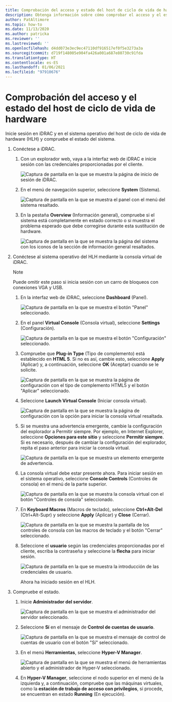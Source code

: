 ```yaml
---
title: Comprobación del acceso y estado del host de ciclo de vida de hardware
description: Obtenga información sobre cómo comprobar el acceso y el estado del host de ciclo de vida de hardware.
author: PatAltimore
ms.topic: how-to
ms.date: 11/13/2020
ms.author: patricka
ms.reviewer: ''
ms.lastreviewed: ''
ms.openlocfilehash: d4dd073e3ec9ec47110df916517ef0f5e3273a3a
ms.sourcegitcommit: d719f148005e904fa426a001a687e80730c91fda
ms.translationtype: HT
ms.contentlocale: es-ES
ms.lasthandoff: 01/06/2021
ms.locfileid: "97910676"
---
```

# <a name="verifying-hardware-lifecycle-host-access-and-health"></a>Comprobación del acceso y el estado del host de ciclo de vida de hardware

Inicie sesión en iDRAC y en el sistema operativo del host de ciclo de vida de hardware (HLH) y compruebe el estado del sistema.

1.  Conéctese a iDRAC.

    1.  Con un explorador web, vaya a la interfaz web de iDRAC e inicie sesión con las credenciales proporcionadas por el cliente.

        ![Captura de pantalla en la que se muestra la página de inicio de sesión de iDRAC.](media/image-3.png) 
    
    1.  En el menú de navegación superior, seleccione **System** (Sistema).

        ![Captura de pantalla en la que se muestra el panel con el menú del sistema resaltado.](media/image-4.png)
        
    1.  En la pestaña **Overview** (Información general), compruebe si el sistema está completamente en estado correcto o si muestra el problema esperado que debe corregirse durante esta sustitución de hardware.
    
        ![Captura de pantalla en la que se muestra la página del sistema con los iconos de la sección de información general resaltados.](media/image-5.png)
    
2.  Conéctese al sistema operativo del HLH mediante la consola virtual de iDRAC.

    > [!NOTE]
    > Puede omitir este paso si inicia sesión con un carro de bloqueos con conexiones VGA y USB.
    
    1.  En la interfaz web de iDRAC, seleccione **Dashboard** (Panel).

        ![Captura de pantalla en la que se muestra el botón "Panel" seleccionado.](media/image-6.png)
    
    1.  En el panel **Virtual Console** (Consola virtual), seleccione **Settings** (Configuración).
    
        ![Captura de pantalla en la que se muestra el botón "Configuración" seleccionado.](media/image-7.png)
        
    1.  Compruebe que **Plug-in Type** (Tipo de complemento) está establecido en **HTML 5**. Si no es así, cambie esto, seleccione **Apply** (Aplicar) y, a continuación, seleccione **OK** (Aceptar) cuando se le solicite.
    
        ![Captura de pantalla en la que se muestra la página de configuración con el tipo de complemento HTML5 y el botón "Aplicar" seleccionado.](media/image-8.png)
        
    1.  Seleccione **Launch Virtual Console** (Iniciar consola virtual).

        ![Captura de pantalla en la que se muestra la página de configuración con la opción para iniciar la consola virtual resaltada.](media/image-9.png)
    
    1.  Si se muestra una advertencia emergente, cambie la configuración del explorador a Permitir siempre. Por ejemplo, en Internet Explorer, seleccione **Opciones para este sitio** y seleccione **Permitir siempre**. Si es necesario, después de cambiar la configuración del explorador, repita el paso anterior para iniciar la consola virtual.
    
        ![Captura de pantalla en la que se muestra un elemento emergente de advertencia.](media/image-10.png)
        
    1.  La consola virtual debe estar presente ahora. Para iniciar sesión en el sistema operativo, seleccione **Console Controls** (Controles de consola) en el menú de la parte superior.
    
        ![Captura de pantalla en la que se muestra la consola virtual con el botón "Controles de consola" seleccionado.](media/image-11.png)
        
    1.  En **Keyboard Macros** (Macros de teclado), seleccione **Ctrl+Alt-Del** (Ctrl+Alt-Supr) y seleccione **Apply** (Aplicar) y **Close** (Cerrar).
    
        ![Captura de pantalla en la que se muestra la pantalla de los controles de consola con las macros de teclado y el botón "Cerrar" seleccionado.](media/image-12.png)
        
    1.  Seleccione el **usuario** según las credenciales proporcionadas por el cliente, escriba la contraseña y seleccione la **flecha** para iniciar sesión.
    
        ![Captura de pantalla en la que se muestra la introducción de las credenciales de usuario.](media/image-13.png)
        
        Ahora ha iniciado sesión en el HLH.
        
3.  Compruebe el estado.

    1.  Inicie **Administrador del servidor**.

        ![Captura de pantalla en la que se muestra el administrador del servidor seleccionado.](media/image-14.png)
        
    1.  Seleccione **Sí** en el mensaje de **Control de cuentas de usuario**.
    
        ![Captura de pantalla en la que se muestra el mensaje de control de cuentas de usuario con el botón "Sí" seleccionado.](media/image-15.png)
        
    1.  En el menú **Herramientas**, seleccione **Hyper-V Manager**.
    
        ![Captura de pantalla en la que se muestra el menú de herramientas abierto y el administrador de Hyper-V seleccionado.](media/image-16.png)
        
    1.  En **Hyper-V Manager**, seleccione el nodo superior en el menú de la izquierda y, a continuación, compruebe que las máquinas virtuales, como la **estación de trabajo de acceso con privilegios**, si procede, se encuentran en estado **Running** (En ejecución).